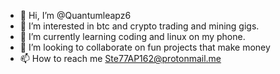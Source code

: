 - 👋 Hi, I’m @Quantumleapz6
- 👀 I’m interested in btc and crypto trading and mining gigs.
- 🌱 I’m currently learning coding and linux on my phone.
- 💞️ I’m looking to collaborate on fun projects that make money
- 📫 How to reach me Ste77AP162@protonmail.me

<!---
Quantumleapz6/Quantumleapz6 is a ✨ special ✨ repository because its `README.md` (this file) appears on your GitHub profile.
You can click the Preview link to take a look at your changes.
--->
